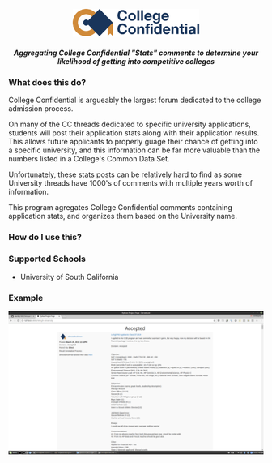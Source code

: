 <p align="center">
  <img src="static/cc.png" width="250"/>
<h5 align="center">Aggregating College Confidential "Stats" comments to determine your likelihood of getting into competitive colleges</h5>
</p>


### What does this do?

College Confidential is argueably the largest forum dedicated to the college admission process.

On many of the CC threads dedicated to specific university applications, students will post their application stats along with their application results.  This allows future applicants to properly guage their chance of getting into a specific university, and this information can be far more valuable than the numbers listed in a College's Common Data Set.

Unfortunately, these stats posts can be relatively hard to find as some University threads have 1000's of comments with multiple years worth of information.

This program agregates College Confidential comments containing application stats, and organizes them based on the University name.

### How do I use this?

### Supported Schools

- University of South California

### Example

<p align="center">
  <img src="static/example.png"/>
</p>






